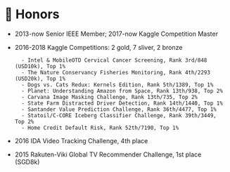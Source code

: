 # 🥇 Honors
- 2013-now Senior IEEE Member; 2017-now Kaggle Competition Master 
- 2016-2018 Kaggle Competitions: 2 gold, 7 sliver, 2 bronze

        - Intel & MobileOTD Cervical Cancer Screening, Rank 3rd/848 (USD10k), Top 1%
        - The Nature Conservancy Fisheries Monitoring, Rank 4th/2293 (USD20k), Top 1%
        - Dogs vs. Cats Redux: Kernels Edition, Rank 5th/1389, Top 1%
        - Planet: Understanding Amazon from Space, Rank 13th/938, Top 2%
        - Carvana Image Masking Challenge, Rank 13th/735, Top 2%
    	- State Farm Distracted Driver Detection, Rank 14th/1440, Top 1%
        - Santander Value Prediction Challenge, Rank 36th/4477, Top 1%
        - Statoil/C-CORE Iceberg Classifier Challenge, Rank 39th/3449, Top 2%
        - Home Credit Default Risk, Rank 52th/7190, Top 1%

- 2016    IDA Video Tracking Challenge, 4th place
- 2015    Rakuten-Viki Global TV Recommender Challenge, 1st place (SGD8k)

